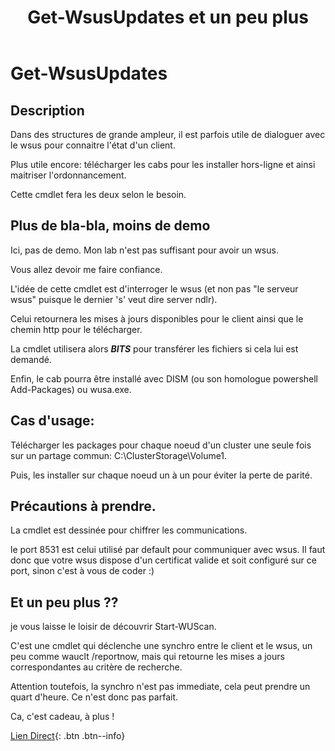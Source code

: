 ﻿---
title:  "Get-WsusUpdates et un peu plus"
excerpt: "Get-WsusUpdates: Ou telecharger les patches directement depuis le wsus."
category: PowerShell
classes: wide
tags: 
  - PowerShell
  - Tips
  - cmdlet
  - wsus
---

# Get-WsusUpdates

## Description

Dans des structures de grande ampleur, il est parfois utile de dialoguer avec le wsus pour connaitre l'état d'un client.

Plus utile encore: télécharger les cabs pour les installer hors-ligne et ainsi maitriser l'ordonnancement.

Cette cmdlet fera les deux selon le besoin.

## Plus de bla-bla, moins de demo

Ici, pas de demo. Mon lab n'est pas suffisant pour avoir un wsus.

Vous allez devoir me faire confiance.

L'idée de cette cmdlet est d'interroger le wsus (et non pas "le serveur wsus" puisque le dernier 's' veut dire server ndlr).

Celui retournera les mises à jours disponibles pour le client ainsi que le chemin http pour le télécharger.

La cmdlet utilisera alors **_BITS_** pour transférer les fichiers si cela lui est demandé.

Enfin, le cab pourra être installé avec DISM (ou son homologue powershell Add-Packages) ou wusa.exe.

Cas d'usage:
------------

Télécharger les packages pour chaque noeud d'un cluster une seule fois sur un partage commun: C:\ClusterStorage\Volume1.

Puis, les installer sur chaque noeud un à un pour éviter la perte de parité.

## Précautions à prendre.

La cmdlet est dessinée pour chiffrer les communications.

le port 8531 est celui utilisé par default pour communiquer avec wsus. Il faut donc que votre wsus dispose d'un certificat valide et soit configuré sur ce port, sinon c'est à vous de coder :)

## Et un peu plus ??

je vous laisse le loisir de découvrir Start-WUScan.

C'est une cmdlet qui déclenche une synchro entre le client et le wsus, un peu comme wauclt /reportnow, mais qui retourne les mises a jours correspondantes au critère de recherche.

Attention toutefois, la synchro n'est pas immediate, cela peut prendre un quart d'heure. Ce n'est donc pas parfait.



Ca, c'est cadeau, à plus !

[Lien Direct](https://github.com/MickaelRoy/Cmdlets/tree/main/Windows-Update){: .btn .btn--info}
